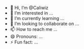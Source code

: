 - 👋 Hi, I’m @Caliwiz
- 👀 I’m interested in ...
- 🌱 I’m currently learning ...
- 💞️ I’m looking to collaborate on ...
- 📫 How to reach me ...
- 😄 Pronouns: ...
- ⚡ Fun fact: ...

<!---
Caliwiz/Caliwiz is a ✨ special ✨ repository because its `README.md` (this file) appears on your GitHub profile.
You can click the Preview link to take a look at your changes.
--->
